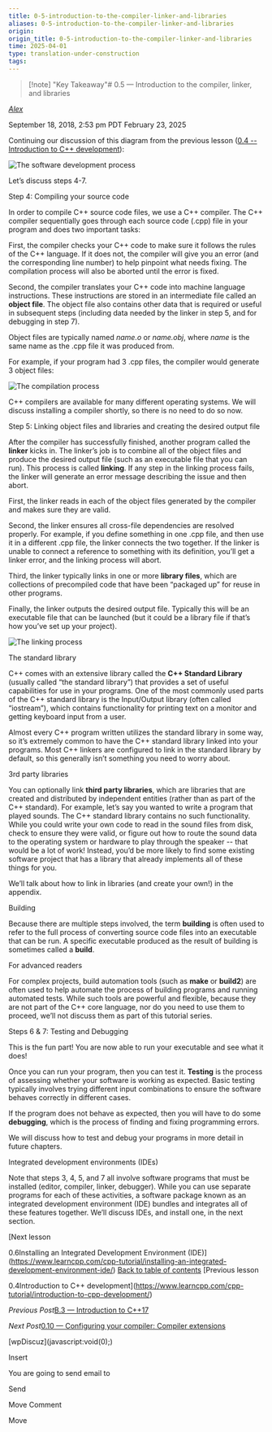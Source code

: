 ```yaml
---
title: 0-5-introduction-to-the-compiler-linker-and-libraries
aliases: 0-5-introduction-to-the-compiler-linker-and-libraries
origin: 
origin_title: 0-5-introduction-to-the-compiler-linker-and-libraries
time: 2025-04-01 
type: translation-under-construction
tags:
---
```


> [!note] "Key Takeaway"# 0.5 — Introduction to the compiler, linker, and libraries

[*Alex*](https://www.learncpp.com/author/Alex/ "View all posts by Alex")

September 18, 2018, 2:53 pm PDT
February 23, 2025

Continuing our discussion of this diagram from the previous lesson ([0.4 -- Introduction to C++ development](https://www.learncpp.com/cpp-tutorial/introduction-to-cpp-development/)):

![The software development process](https://www.learncpp.com/images/CppTutorial/Chapter0/Development-min.png)

Let’s discuss steps 4-7.

Step 4: Compiling your source code

In order to compile C++ source code files, we use a C++ compiler. The C++ compiler sequentially goes through each source code (.cpp) file in your program and does two important tasks:

First, the compiler checks your C++ code to make sure it follows the rules of the C++ language. If it does not, the compiler will give you an error (and the corresponding line number) to help pinpoint what needs fixing. The compilation process will also be aborted until the error is fixed.

Second, the compiler translates your C++ code into machine language instructions. These instructions are stored in an intermediate file called an **object file**. The object file also contains other data that is required or useful in subsequent steps (including data needed by the linker in step 5, and for debugging in step 7).

Object files are typically named *name.o* or *name.obj*, where *name* is the same name as the .cpp file it was produced from.

For example, if your program had 3 .cpp files, the compiler would generate 3 object files:

![The compilation process](https://www.learncpp.com/images/CppTutorial/Chapter0/CompileSource-min.png)

C++ compilers are available for many different operating systems. We will discuss installing a compiler shortly, so there is no need to do so now.

Step 5: Linking object files and libraries and creating the desired output file

After the compiler has successfully finished, another program called the **linker** kicks in. The linker’s job is to combine all of the object files and produce the desired output file (such as an executable file that you can run). This process is called **linking**. If any step in the linking process fails, the linker will generate an error message describing the issue and then abort.

First, the linker reads in each of the object files generated by the compiler and makes sure they are valid.

Second, the linker ensures all cross-file dependencies are resolved properly. For example, if you define something in one .cpp file, and then use it in a different .cpp file, the linker connects the two together. If the linker is unable to connect a reference to something with its definition, you’ll get a linker error, and the linking process will abort.

Third, the linker typically links in one or more **library files**, which are collections of precompiled code that have been “packaged up” for reuse in other programs.

Finally, the linker outputs the desired output file. Typically this will be an executable file that can be launched (but it could be a library file if that’s how you’ve set up your project).

![The linking process](https://www.learncpp.com/images/CppTutorial/Chapter0/LinkingObjects-min.png)

The standard library

C++ comes with an extensive library called the **C++ Standard Library** (usually called “the standard library”) that provides a set of useful capabilities for use in your programs. One of the most commonly used parts of the C++ standard library is the Input/Output library (often called “iostream”), which contains functionality for printing text on a monitor and getting keyboard input from a user.

Almost every C++ program written utilizes the standard library in some way, so it’s extremely common to have the C++ standard library linked into your programs. Most C++ linkers are configured to link in the standard library by default, so this generally isn’t something you need to worry about.

3rd party libraries

You can optionally link **third party libraries**, which are libraries that are created and distributed by independent entities (rather than as part of the C++ standard). For example, let’s say you wanted to write a program that played sounds. The C++ standard library contains no such functionality. While you could write your own code to read in the sound files from disk, check to ensure they were valid, or figure out how to route the sound data to the operating system or hardware to play through the speaker -- that would be a lot of work! Instead, you’d be more likely to find some existing software project that has a library that already implements all of these things for you.

We’ll talk about how to link in libraries (and create your own!) in the appendix.

Building

Because there are multiple steps involved, the term **building** is often used to refer to the full process of converting source code files into an executable that can be run. A specific executable produced as the result of building is sometimes called a **build**.

For advanced readers

For complex projects, build automation tools (such as **make** or **build2**) are often used to help automate the process of building programs and running automated tests. While such tools are powerful and flexible, because they are not part of the C++ core language, nor do you need to use them to proceed, we’ll not discuss them as part of this tutorial series.

Steps 6 & 7: Testing and Debugging

This is the fun part! You are now able to run your executable and see what it does!

Once you can run your program, then you can test it. **Testing** is the process of assessing whether your software is working as expected. Basic testing typically involves trying different input combinations to ensure the software behaves correctly in different cases.

If the program does not behave as expected, then you will have to do some **debugging**, which is the process of finding and fixing programming errors.

We will discuss how to test and debug your programs in more detail in future chapters.

Integrated development environments (IDEs)

Note that steps 3, 4, 5, and 7 all involve software programs that must be installed (editor, compiler, linker, debugger). While you can use separate programs for each of these activities, a software package known as an integrated development environment (IDE) bundles and integrates all of these features together. We’ll discuss IDEs, and install one, in the next section.

\[Next lesson

0.6Installing an Integrated Development Environment (IDE)\](https://www.learncpp.com/cpp-tutorial/installing-an-integrated-development-environment-ide/)
[Back to table of contents](/)
\[Previous lesson

0.4Introduction to C++ development\](https://www.learncpp.com/cpp-tutorial/introduction-to-cpp-development/)

*Previous Post*[B.3 — Introduction to C++17](https://www.learncpp.com/cpp-tutorial/introduction-to-c17/)

*Next Post*[0.10 — Configuring your compiler: Compiler extensions](https://www.learncpp.com/cpp-tutorial/configuring-your-compiler-compiler-extensions/)

\[wpDiscuz\](javascript:void(0);)

Insert

You are going to send email to

Send

Move Comment

Move
